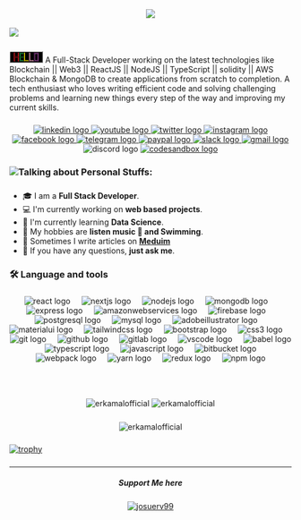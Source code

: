 <div align="center">
  <img height="150" src="https://scontent.faip2-1.fna.fbcdn.net/v/t39.30808-6/329647955_2421239801364950_1075831568202756931_n.jpg?_nc_cat=110&ccb=1-7&_nc_sid=5f2048&_nc_ohc=INSDNycuVvEQ7kNvgGCAUy4&_nc_oc=AdgKuDDo0-Wnayijo9ExkqhBeH-IbQUfh0llsDX2H7mgQXW_gCbcUEv-uxkcsHDev8U&_nc_ht=scontent.faip2-1.fna&oh=00_AfAe4GiYm9wsLZsEp_QlvQ4pMa6gBVHfC4Ml3EQjvDby6A&oe=663E6B29"  />
</div>

![](https://komarev.com/ghpvc/?username=erkamalofficial)
###

<p><img src="https://raw.githubusercontent.com/vibrantfix/vibrantfix/main/assets/gif/hello.gif" width="60px">
  A Full-Stack Developer working on the latest technologies like Blockchain || Web3 || ReactJS || NodeJS || TypeScript || solidity || AWS Blockchain & MongoDB to create applications from scratch to completion. A tech enthusiast who loves writing efficient code and solving challenging problems and learning new things every step of the way and improving my current skills.
</p>

###

<div align="center">
  <a href="linkedin.com/in/erkamalofficial" target="_blank">
    <img src="https://raw.githubusercontent.com/maurodesouza/profile-readme-generator/master/src/assets/icons/social/linkedin/default.svg" width="37" height="25" alt="linkedin logo"  />
  </a>
  <a href="https://www.youtube.com/@erkamalofficial" target="_blank">
    <img src="https://raw.githubusercontent.com/maurodesouza/profile-readme-generator/master/src/assets/icons/social/youtube/default.svg" width="37" height="25" alt="youtube logo"  />
  </a>
  <a href="https://twitter.com/erkamalofficial" target="_blank">
    <img src="https://raw.githubusercontent.com/maurodesouza/profile-readme-generator/master/src/assets/icons/social/twitter/default.svg" width="37" height="25" alt="twitter logo"  />
  </a>
  <a href="https://www.instagram.com/erkamalofficial" target="_blank">
    <img src="https://raw.githubusercontent.com/maurodesouza/profile-readme-generator/master/src/assets/icons/social/instagram/default.svg" width="37" height="25" alt="instagram logo"  />
  </a>
  <a href="https://www.facebook.com/erkamalofficial" target="_blank">
    <img src="https://raw.githubusercontent.com/maurodesouza/profile-readme-generator/master/src/assets/icons/social/facebook/default.svg" width="37" height="25" alt="facebook logo"  />
  </a>
  <a href="https://t.me/erkamalofficial" target="_blank">
    <img src="https://raw.githubusercontent.com/maurodesouza/profile-readme-generator/master/src/assets/icons/social/telegram/default.svg" width="37" height="25" alt="telegram logo"  />
  </a>
  <a href="https://paypal.me/erkamalofficial" target="_blank">
    <img src="https://raw.githubusercontent.com/maurodesouza/profile-readme-generator/master/src/assets/icons/social/paypal/default.svg" width="37" height="25" alt="paypal logo"  />
  </a>
  <a href="https://kamalsspace.slack.com/team/U0726M9DT7E" target="_blank">
    <img src="https://raw.githubusercontent.com/maurodesouza/profile-readme-generator/master/src/assets/icons/social/slack/default.svg" width="37" height="25" alt="slack logo"  />
  </a>
  <a href="https://mail.google.com/mail/u/0/#inbox?compose=DmwnWrRttFrNZdTwrmJTwQWDNnhdFDGDrMQPlpDlcXpRhgsqtlMdBVbGdkJBCFPQfNQdLrVfXnLq" target="_blank">
    <img src="https://raw.githubusercontent.com/maurodesouza/profile-readme-generator/master/src/assets/icons/social/gmail/default.svg" width="37" height="25" alt="gmail logo"  />
  </a>
  <img src="https://raw.githubusercontent.com/maurodesouza/profile-readme-generator/master/src/assets/icons/social/discord/default.svg" width="37" height="25" alt="discord logo"  />
  <a href="https://codesandbox.io/u/kamalofficial" target="_blank">
    <img src="https://raw.githubusercontent.com/maurodesouza/profile-readme-generator/master/src/assets/icons/social/codesandbox/default.svg" width="37" height="25" alt="codesandbox logo"  />
  </a>
</div>


### <img src="https://media.giphy.com/media/VgCDAzcKvsR6OM0uWg/giphy.gif" width="40">Talking about Personal Stuffs:

###

- 🎓 I am a **Full Stack Developer**.
- 💻 I'm currently working on **web based projects**.
- 🌱 I'm currently learning **Data Science**. 
- 🤔 My hobbies are **listen music 🎵 and Swimming**.
- 📝 Sometimes I write articles on **[Meduim](https://erkamalofficial.medium.com/)**
- 💬 If you have any questions, **just ask me**.

###

<h3 align="left">🛠 Language and tools</h3>

###

<div align="center">
  <img src="https://skillicons.dev/icons?i=react" height="40" alt="react logo"  />
  <img width="12" />
  <img src="https://cdn.jsdelivr.net/gh/devicons/devicon/icons/nextjs/nextjs-original.svg" height="40" alt="nextjs logo"  />
  <img width="12" />
  <img src="https://cdn.simpleicons.org/nodedotjs/339933" height="40" alt="nodejs logo"  />
  <img width="12" />
  <img src="https://skillicons.dev/icons?i=mongodb" height="40" alt="mongodb logo"  />
  <img width="12" />
  <img src="https://skillicons.dev/icons?i=express" height="40" alt="express logo"  />
  <img width="12" />
  <img src="https://skillicons.dev/icons?i=aws" height="40" alt="amazonwebservices logo"  />
  <img width="12" />
  <img src="https://skillicons.dev/icons?i=firebase" height="40" alt="firebase logo"  />
  <img width="12" />
  <img src="https://cdn.jsdelivr.net/gh/devicons/devicon/icons/postgresql/postgresql-original.svg" height="40" alt="postgresql logo"  />
  <img width="12" />
  <img src="https://skillicons.dev/icons?i=mysql" height="40" alt="mysql logo"  />
  <img width="12" />
  <img src="https://cdn.simpleicons.org/adobeillustrator/FF9A00" height="40" alt="adobeillustrator logo"  />
  <img width="12" />
  <img src="https://skillicons.dev/icons?i=materialui" height="40" alt="materialui logo"  />
  <img width="12" />
  <img src="https://skillicons.dev/icons?i=tailwind" height="40" alt="tailwindcss logo"  />
  <img width="12" />
  <img src="https://cdn.jsdelivr.net/gh/devicons/devicon/icons/bootstrap/bootstrap-original.svg" height="40" alt="bootstrap logo"  />
  <img width="12" />
  <img src="https://cdn.simpleicons.org/css3/1572B6" height="40" alt="css3 logo"  />
  <img width="12" />
  <img src="https://skillicons.dev/icons?i=git" height="40" alt="git logo"  />
  <img width="12" />
  <img src="https://skillicons.dev/icons?i=github" height="40" alt="github logo"  />
  <img width="12" />
  <img src="https://skillicons.dev/icons?i=gitlab" height="40" alt="gitlab logo"  />
  <img width="12" />
  <img src="https://skillicons.dev/icons?i=vscode" height="40" alt="vscode logo"  />
  <img width="12" />
  <img src="https://cdn.simpleicons.org/babel/F9DC3E" height="40" alt="babel logo"  />
  <img width="12" />
  <img src="https://skillicons.dev/icons?i=ts" height="40" alt="typescript logo"  />
  <img width="12" />
  <img src="https://skillicons.dev/icons?i=js" height="40" alt="javascript logo"  />
  <img width="12" />
  <img src="https://cdn.jsdelivr.net/gh/devicons/devicon/icons/bitbucket/bitbucket-original.svg" height="40" alt="bitbucket logo"  />
  <img width="12" />
  <img src="https://cdn.jsdelivr.net/gh/devicons/devicon/icons/webpack/webpack-original.svg" height="40" alt="webpack logo"  />
  <img width="12" />
  <img src="https://cdn.jsdelivr.net/gh/devicons/devicon/icons/yarn/yarn-original.svg" height="40" alt="yarn logo"  />
  <img width="12" />
  <img src="https://cdn.jsdelivr.net/gh/devicons/devicon/icons/redux/redux-original.svg" height="40" alt="redux logo"  />
  <img width="12" />
  <img src="https://cdn.jsdelivr.net/gh/devicons/devicon/icons/npm/npm-original-wordmark.svg" height="40" alt="npm logo"  />
</div>

###

<br>

###

<div align="center">
  <img align="center" src="https://github-readme-stats.vercel.app/api?username=erkamalofficial&show_icons=true&locale=en" alt="erkamalofficial" />
  <img align="center" src="https://github-readme-streak-stats.herokuapp.com/?user=erkamalofficial&" alt="erkamalofficial" />
</div>

###

<div align="center">
  <img align="center" src="https://github-readme-stats.vercel.app/api/top-langs?username=erkamalofficial&show_icons=true&locale=en&layout=compact" alt="erkamalofficial" />
</div>

###

[![trophy](https://github-profile-trophy.vercel.app/?username=erkamalofficial)](https://github.com/erkamalofficial)


###

<hr>
  <h5 align="center">Support Me here</h5>
  <div align="center">
    <a href="https://www.buymeacoffee.com/josuerv99">
      <img align="center" src="https://cdn.buymeacoffee.com/buttons/v2/default-yellow.png" height="50" width="210" alt="josuerv99"/>
    </a>
  </div>
